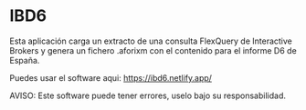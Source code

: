 # IBD6

Esta aplicación carga un extracto de una consulta FlexQuery de Interactive Brokers y genera un fichero .aforixm con el contenido para el informe D6 de España.

Puedes usar el software aqui: https://ibd6.netlify.app/

AVISO:
Este software puede tener errores, uselo bajo su responsabilidad.